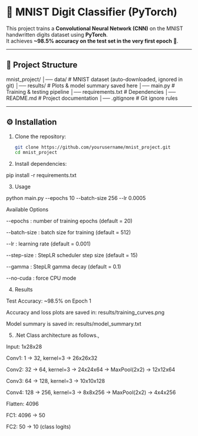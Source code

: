 # 🧠 MNIST Digit Classifier (PyTorch)

This project trains a **Convolutional Neural Network (CNN)** on the MNIST handwritten digits dataset using **PyTorch**.  
It achieves **~98.5% accuracy on the test set in the very first epoch** 🚀.

---

## 📂 Project Structure
mnist_project/
│── data/ # MNIST dataset (auto-downloaded, ignored in git)
│── results/ # Plots & model summary saved here
│── main.py # Training & testing pipeline
│── requirements.txt # Dependencies
│── README.md # Project documentation
│── .gitignore # Git ignore rules


---

## ⚙️ Installation

1. Clone the repository:
   ```bash
   git clone https://github.com/yourusername/mnist_project.git
   cd mnist_project

2. Install dependencies:

pip install -r requirements.txt

3. Usage

python main.py --epochs 10 --batch-size 256 --lr 0.0005

Available Options

--epochs : number of training epochs (default = 20)

--batch-size : batch size for training (default = 512)

--lr : learning rate (default = 0.001)

--step-size : StepLR scheduler step size (default = 15)

--gamma : StepLR gamma decay (default = 0.1)

--no-cuda : force CPU mode

4. Results

Test Accuracy: ~98.5% on Epoch 1

Accuracy and loss plots are saved in: results/training_curves.png

Model summary is saved in: results/model_summary.txt

5. .Net Class architecture as follows.,

Input: 1x28x28

Conv1: 1 → 32, kernel=3 → 26x26x32

Conv2: 32 → 64, kernel=3 → 24x24x64 → MaxPool(2x2) → 12x12x64

Conv3: 64 → 128, kernel=3 → 10x10x128

Conv4: 128 → 256, kernel=3 → 8x8x256 → MaxPool(2x2) → 4x4x256

Flatten: 4096

FC1: 4096 → 50

FC2: 50 → 10 (class logits)